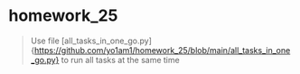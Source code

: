 # homework_25
> Use file [all_tasks_in_one_go.py]{https://github.com/yo1am1/homework_25/blob/main/all_tasks_in_one_go.py} to run all tasks at the same time